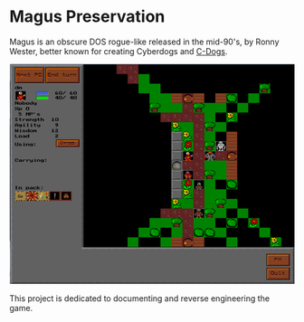 Magus Preservation
=================

Magus is an obscure DOS rogue-like released in the mid-90's, by Ronny Wester, better known for creating Cyberdogs and [C-Dogs](https://en.wikipedia.org/wiki/C-Dogs).

![magus](https://raw.githubusercontent.com/cxong/MagusPreservation/master/magus.png)

This project is dedicated to documenting and reverse engineering the game.